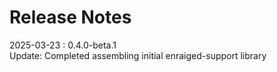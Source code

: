 # Release Notes

2025-03-23 : 0.4.0-beta.1  
Update: Completed assembling initial enraiged-support library
